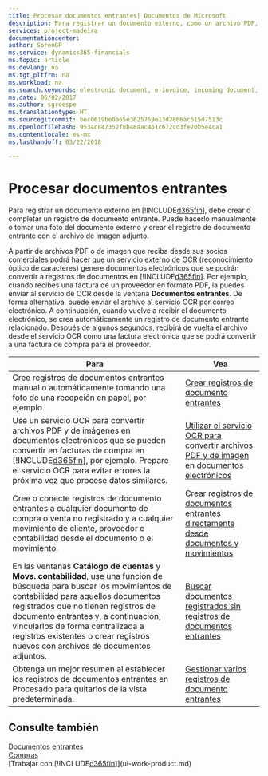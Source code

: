 ```yaml
---
title: Procesar documentos entrantes| Documentos de Microsoft
description: Para registrar un documento externo, como un archivo PDF, en Finance and Operations, Business edition, primero cree o complete un registro de documento entrante.
services: project-madeira
documentationcenter: 
author: SorenGP
ms.service: dynamics365-financials
ms.topic: article
ms.devlang: na
ms.tgt_pltfrm: na
ms.workload: na
ms.search.keywords: electronic document, e-invoice, incoming document, OCR, ecommerce, document exchange, import invoice
ms.date: 06/02/2017
ms.author: sgroespe
ms.translationtype: HT
ms.sourcegitcommit: bec0619be0a65e3625759e13d2866ac615d7513c
ms.openlocfilehash: 9534c847352f8b46aac461c672cd3fe70b5e4ca1
ms.contentlocale: es-mx
ms.lasthandoff: 03/22/2018

---
```

# <a name="processing-incoming-documents"></a>Procesar documentos entrantes
Para registrar un documento externo en [!INCLUDE[d365fin](includes/d365fin_md.md)], debe crear o completar un registro de documento entrante. Puede hacerlo manualmente o tomar una foto del documento externo y crear el registro de documento entrante con el archivo de imagen adjunto.

A partir de archivos PDF o de imagen que reciba desde sus socios comerciales podrá hacer que un servicio externo de OCR (reconocimiento óptico de caracteres) genere documentos electrónicos que se podrán convertir a registros de documentos en [!INCLUDE[d365fin](includes/d365fin_md.md)]. Por ejemplo, cuando recibes una factura de un proveedor en formato PDF, la puedes enviar al servicio de OCR desde la ventana **Documentos entrantes**. De forma alternativa, puede enviar el archivo al servicio OCR por correo electrónico. A continuación, cuando vuelve a recibir el documento electrónico, se crea automáticamente un registro de documento entrante relacionado. Después de algunos segundos, recibirá de vuelta el archivo desde el servicio OCR como una factura electrónica que se podrá convertir a una factura de compra para el proveedor.

| Para | Vea |
| --- | --- |
| Cree registros de documentos entrantes manual o automáticamente tomando una foto de una recepción en papel, por ejemplo. |[Crear registros de documento entrantes](across-how-create-income-document-records.md) |
| Use un servicio OCR para convertir archivos PDF y de imágenes en documentos electrónicos que se pueden convertir en facturas de compra en [!INCLUDE[d365fin](includes/d365fin_md.md)], por ejemplo. Prepare el servicio OCR para evitar errores la próxima vez que procese datos similares. |[Utilizar el servicio OCR para convertir archivos PDF y de imagen en documentos electrónicos](across-how-use-ocr-pdf-images-files.md) |
| Cree o conecte registros de documento entrantes a cualquier documento de compra o venta no registrado y a cualquier movimiento de cliente, proveedor o contabilidad desde el documento o el movimiento. |[Crear registros de documentos entrantes directamente desde documentos y movimientos](across-how-connect-disconnect-income-document-records.md) |
| En las ventanas **Catálogo de cuentas** y **Movs. contabilidad**, use una función de búsqueda para buscar los movimientos de contabilidad para aquellos documentos registrados que no tienen registros de documento entrantes y, a continuación, vincularlos de forma centralizada a registros existentes o crear registros nuevos con archivos de documentos adjuntos. |[Buscar documentos registrados sin registros de documentos entrantes](across-how-find-posted-documents-without-income-document-records.md) |
| Obtenga un mejor resumen al establecer los registros de documentos entrantes en Procesado para quitarlos de la vista predeterminada. |[Gestionar varios registros de documento entrantes](across-how-manage-many-income-document-records.md) |

## <a name="see-also"></a>Consulte también
[Documentos entrantes](across-income-documents.md)  
[Compras](purchasing-manage-purchasing.md)  
[Trabajar con [!INCLUDE[d365fin](includes/d365fin_md.md)]](ui-work-product.md)

